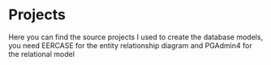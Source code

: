 # Projects
Here you can find the source projects I used to create the
database models, you need EERCASE for the entity relationship diagram
and PGAdmin4 for the relational model